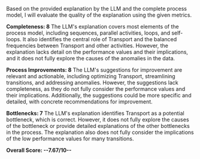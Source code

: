 Based on the provided explanation by the LLM and the complete process model, I will evaluate the quality of the explanation using the given metrics.

**Completeness: 8**
The LLM's explanation covers most elements of the process model, including sequences, parallel activities, loops, and self-loops. It also identifies the central role of Transport and the balanced frequencies between Transport and other activities. However, the explanation lacks detail on the performance values and their implications, and it does not fully explore the causes of the anomalies in the data.

**Process Improvements: 8**
The LLM's suggestions for improvement are relevant and actionable, including optimizing Transport, streamlining transitions, and addressing anomalies. However, the suggestions lack completeness, as they do not fully consider the performance values and their implications. Additionally, the suggestions could be more specific and detailed, with concrete recommendations for improvement.

**Bottlenecks: 7**
The LLM's explanation identifies Transport as a potential bottleneck, which is correct. However, it does not fully explore the causes of the bottleneck or provide detailed explanations of the other bottlenecks in the process. The explanation also does not fully consider the implications of the low performance values for many transitions.

**Overall Score: --7.67/10--**